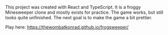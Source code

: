 This project was created with React and TypeScript. It is a froggy Minesweeper clone and mostly exists for practice. The game works, but still looks quite unfinished. The next goal is to make the game a bit prettier.

Play here: https://thewombatkonrad.github.io/frogsweeper/
